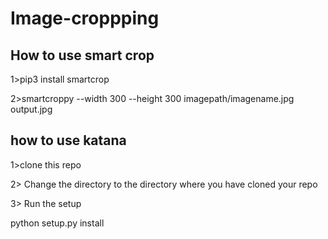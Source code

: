 # Image-croppping

## How to use smart crop

1>pip3 install smartcrop

2>smartcroppy --width 300 --height 300 imagepath/imagename.jpg output.jpg 

## how to use katana

1>clone this repo

2> Change the directory to the directory where you have cloned your repo

3> Run the setup

python setup.py install

